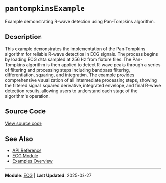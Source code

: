 # `pantompkinsExample`

Example demonstrating R-wave detection using Pan-Tompkins algorithm.

## Description

This example demonstrates the implementation of the Pan-Tompkins algorithm for reliable R-wave detection in ECG signals. The process begins by loading ECG data sampled at 256 Hz from fixture files. The Pan-Tompkins algorithm is then applied to detect R-wave peaks through a series of filtering and processing steps including bandpass filtering, differentiation, squaring, and integration. The example provides comprehensive visualization of all intermediate processing steps, showing the filtered signal, squared derivative, integrated envelope, and final R-wave detection results, allowing users to understand each stage of the algorithm's operation.

## Source Code

[View source code](https://github.com/BSICoS/biosigmat/tree/main/examples/ecg/pantompkinsExample.m)

## See Also

- [API Reference](../index.md)
- [ECG Module](../api/ecg/index.md)
- [Examples Overview](index.md)

---

**Module**: [ECG](../api/ecg/index.md) | **Last Updated**: 2025-08-27
